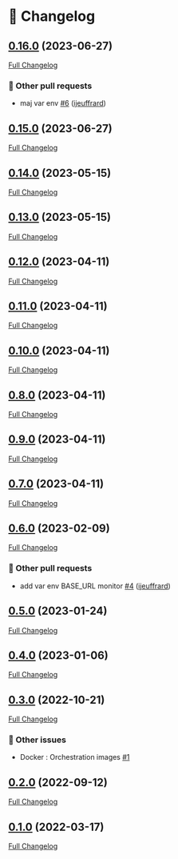 # 📑 Changelog

## [0.16.0](https://github.com/ign-gpao/docker/tree/0.16.0) (2023-06-27)

[Full Changelog](https://github.com/ign-gpao/docker/compare/0.15.0...0.16.0)

### 📁 Other pull requests

- maj var env [\#6](https://github.com/ign-gpao/docker/pull/6) ([ijeuffrard](https://github.com/ijeuffrard))

## [0.15.0](https://github.com/ign-gpao/docker/tree/0.15.0) (2023-06-27)

[Full Changelog](https://github.com/ign-gpao/docker/compare/0.14.0...0.15.0)

## [0.14.0](https://github.com/ign-gpao/docker/tree/0.14.0) (2023-05-15)

[Full Changelog](https://github.com/ign-gpao/docker/compare/0.13.0...0.14.0)

## [0.13.0](https://github.com/ign-gpao/docker/tree/0.13.0) (2023-05-15)

[Full Changelog](https://github.com/ign-gpao/docker/compare/0.12.0...0.13.0)

## [0.12.0](https://github.com/ign-gpao/docker/tree/0.12.0) (2023-04-11)

[Full Changelog](https://github.com/ign-gpao/docker/compare/0.11.0...0.12.0)

## [0.11.0](https://github.com/ign-gpao/docker/tree/0.11.0) (2023-04-11)

[Full Changelog](https://github.com/ign-gpao/docker/compare/0.10.0...0.11.0)

## [0.10.0](https://github.com/ign-gpao/docker/tree/0.10.0) (2023-04-11)

[Full Changelog](https://github.com/ign-gpao/docker/compare/0.8.0...0.10.0)

## [0.8.0](https://github.com/ign-gpao/docker/tree/0.8.0) (2023-04-11)

[Full Changelog](https://github.com/ign-gpao/docker/compare/0.9.0...0.8.0)

## [0.9.0](https://github.com/ign-gpao/docker/tree/0.9.0) (2023-04-11)

[Full Changelog](https://github.com/ign-gpao/docker/compare/0.7.0...0.9.0)

## [0.7.0](https://github.com/ign-gpao/docker/tree/0.7.0) (2023-04-11)

[Full Changelog](https://github.com/ign-gpao/docker/compare/0.6.0...0.7.0)

## [0.6.0](https://github.com/ign-gpao/docker/tree/0.6.0) (2023-02-09)

[Full Changelog](https://github.com/ign-gpao/docker/compare/0.5.0...0.6.0)

### 📁 Other pull requests

- add var env BASE\_URL monitor [\#4](https://github.com/ign-gpao/docker/pull/4) ([ijeuffrard](https://github.com/ijeuffrard))

## [0.5.0](https://github.com/ign-gpao/docker/tree/0.5.0) (2023-01-24)

[Full Changelog](https://github.com/ign-gpao/docker/compare/0.4.0...0.5.0)

## [0.4.0](https://github.com/ign-gpao/docker/tree/0.4.0) (2023-01-06)

[Full Changelog](https://github.com/ign-gpao/docker/compare/0.3.0...0.4.0)

## [0.3.0](https://github.com/ign-gpao/docker/tree/0.3.0) (2022-10-21)

[Full Changelog](https://github.com/ign-gpao/docker/compare/0.2.0...0.3.0)

### 📁 Other issues

- Docker : Orchestration images [\#1](https://github.com/ign-gpao/docker/issues/1)

## [0.2.0](https://github.com/ign-gpao/docker/tree/0.2.0) (2022-09-12)

[Full Changelog](https://github.com/ign-gpao/docker/compare/0.1.0...0.2.0)

## [0.1.0](https://github.com/ign-gpao/docker/tree/0.1.0) (2022-03-17)

[Full Changelog](https://github.com/ign-gpao/docker/compare/a0d40c7e2be053b0a5ac9094afb0b3ca86976788...0.1.0)



